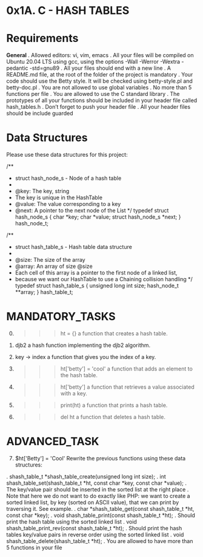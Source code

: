 # 0x1A. C - HASH TABLES

# Requirements
**General**
. Allowed editors: vi, vim, emacs
. All your files will be compiled on Ubuntu 20.04 LTS using gcc, using the options -Wall -Werror -Wextra -pedantic -std=gnu89
. All your files should end with a new line
. A README.md file, at the root of the folder of the project is mandatory
. Your code should use the Betty style. It will be checked using betty-style.pl and betty-doc.pl
. You are not allowed to use global variables
. No more than 5 functions per file
. You are allowed to use the C standard library
. The prototypes of all your functions should be included in your header file called hash_tables.h
. Don’t forget to push your header file
. All your header files should be include guarded


# Data Structures
Please use these data structures for this project:

/**
 * struct hash_node_s - Node of a hash table
 *
 * @key: The key, string
 * The key is unique in the HashTable
 * @value: The value corresponding to a key
 * @next: A pointer to the next node of the List
 */
typedef struct hash_node_s
{
     char *key;
     char *value;
     struct hash_node_s *next;
} hash_node_t;

/**
 * struct hash_table_s - Hash table data structure
 *
 * @size: The size of the array
 * @array: An array of size @size
 * Each cell of this array is a pointer to the first node of a linked list,
 * because we want our HashTable to use a Chaining collision handling
 */
typedef struct hash_table_s
{
     unsigned long int size;
     hash_node_t **array;
} hash_table_t;

# MANDATORY_TASKS
0. >>> ht = {}
	a function that creates a hash table.

1. djb2
	a hash function implementing the djb2 algorithm.

2. key -> index
	a function that gives you the index of a key.

3. >>> ht['betty'] = 'cool'
	a function that adds an element to the hash table.

4. >>> ht['betty']
	a function that retrieves a value associated with a key.

5. >>> print(ht)
	a function that prints a hash table.

6. >>> del ht
	a function that deletes a hash table.

# ADVANCED_TASK
7. $ht['Betty'] = 'Cool'
	Rewrite the previous functions using these data structures:

. shash_table_t *shash_table_create(unsigned long int size);
. int shash_table_set(shash_table_t *ht, const char *key, const char *value);
. The key/value pair should be inserted in the sorted list at the right place
. Note that here we do not want to do exactly like PHP: we want to create a sorted linked list, by key (sorted on ASCII value), that we can print by traversing it. See example.
. char *shash_table_get(const shash_table_t *ht, const char *key);
. void shash_table_print(const shash_table_t *ht);
. Should print the hash table using the sorted linked list
. void shash_table_print_rev(const shash_table_t *ht);
. Should print the hash tables key/value pairs in reverse order using the sorted linked list
. void shash_table_delete(shash_table_t *ht);
. You are allowed to have more than 5 functions in your file
